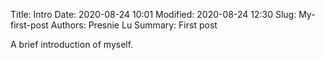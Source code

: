 Title: Intro
Date: 2020-08-24 10:01
Modified: 2020-08-24 12:30
Slug: My-first-post
Authors: Presnie Lu
Summary: First post

A brief introduction of myself.